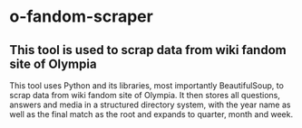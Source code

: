 # o-fandom-scraper

## This tool is used to scrap data from wiki fandom site of Olympia

This tool uses Python and its libraries, most importantly BeautifulSoup, to scrap data from wiki fandom site of Olympia. It then stores all questions, answers and media in a structured directory system, with the year name as well as the final match as the root and expands to quarter, month and week.